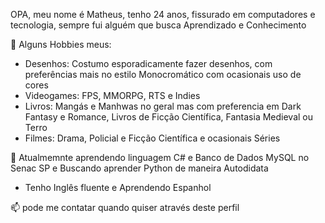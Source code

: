 OPA, meu nome é Matheus, tenho 24 anos, fissurado em computadores e tecnologia, sempre fui alguém que busca Aprendizado e Conhecimento

👀 Alguns Hobbies meus:
- Desenhos: Costumo esporadicamente fazer desenhos, com preferências mais no estilo Monocromático com ocasionais uso de cores
- Videogames: FPS, MMORPG, RTS e Indies
- Livros: Mangás e Manhwas no geral mas com preferencia em Dark Fantasy e Romance, Livros de Ficção Científica, Fantasia Medieval ou Terro
- Filmes: Drama, Policial e Ficção Científica e ocasionais Séries

🌱 Atualmemnte aprendendo linguagem C# e Banco de Dados MySQL no Senac SP e Buscando aprender Python de maneira Autodidata
- Tenho Inglês fluente e Aprendendo Espanhol

📫 pode me contatar quando quiser através deste perfil
<!---
YingKadymusII/YingKadymusII is a ✨ special ✨ repository because its `README.md` (this file) appears on your GitHub profile.
You can click the Preview link to take a look at your changes.
--->
